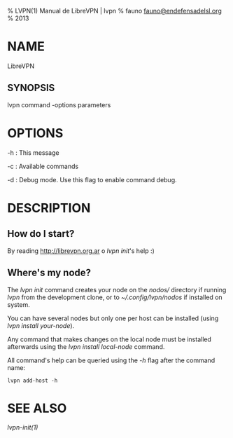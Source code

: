 % LVPN(1) Manual de LibreVPN | lvpn
% fauno <fauno@endefensadelsl.org>
% 2013

# NAME

LibreVPN

## SYNOPSIS

  lvpn command -options parameters


# OPTIONS

-h
:    This message

-c
:    Available commands

-d
:    Debug mode.  Use this flag to enable command debug.


# DESCRIPTION

## How do I start?

By reading http://librevpn.org.ar o _lvpn init_'s help :)

## Where's my node?

The _lvpn init_ command creates your node on the _nodos/_ directory if
running _lvpn_ from the development clone, or to _~/.config/lvpn/nodos_
if installed on system.

You can have several nodes but only one per host can be installed (using
_lvpn install your-node_).

Any command that makes changes on the local node must be installed
afterwards using the _lvpn install local-node_ command.

All command's help can be queried using the _-h_ flag after the command
name:

	lvpn add-host -h


# SEE ALSO

_lvpn-init(1)_

